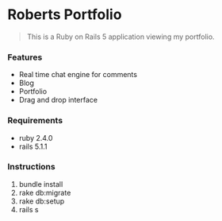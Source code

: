 # Roberts Portfolio

> This is a Ruby on Rails 5 application viewing my portfolio.

### Features

- Real time chat engine for comments
- Blog
- Portfolio
- Drag and drop interface

### Requirements

- ruby 2.4.0
- rails 5.1.1

### Instructions

1. bundle install
2. rake db:migrate
3. rake db:setup
4. rails s
